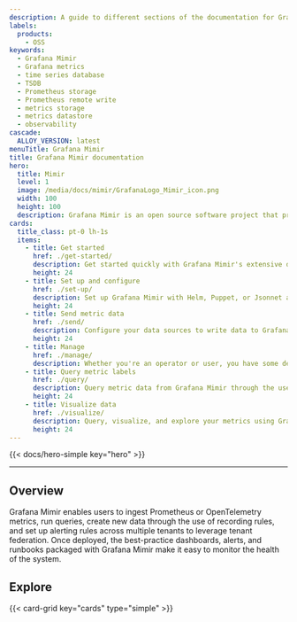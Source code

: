```yaml
---
description: A guide to different sections of the documentation for Grafana Mimir.
labels:
  products:
    - OSS
keywords:
  - Grafana Mimir
  - Grafana metrics
  - time series database
  - TSDB
  - Prometheus storage
  - Prometheus remote write
  - metrics storage
  - metrics datastore
  - observability
cascade:
  ALLOY_VERSION: latest
menuTitle: Grafana Mimir
title: Grafana Mimir documentation
hero:
  title: Mimir
  level: 1
  image: /media/docs/mimir/GrafanaLogo_Mimir_icon.png
  width: 100
  height: 100
  description: Grafana Mimir is an open source software project that provides horizontally scalable, highly available, multi-tenant, long-term storage for Prometheus and OpenTelemetry metrics.
cards:
  title_class: pt-0 lh-1s
  items:
    - title: Get started
      href: ./get-started/
      description: Get started quickly with Grafana Mimir's extensive documentation, tutorials, and deployment tooling. Use the monolithic mode to get up and running with just one binary and no added dependencies.
      height: 24
    - title: Set up and configure
      href: ./set-up/
      description: Set up Grafana Mimir with Helm, Puppet, or Jsonnet and Tanka. Then, Configure Grafana Mimir through a YAML-based configuration file or CLI flags.
      height: 24
    - title: Send metric data
      href: ./send/
      description: Configure your data sources to write data to Grafana Mimir. These include such sources as Prometheus, the OpenTelemetry Collector, and Grafana Agent.
      height: 24
    - title: Manage
      href: ./manage/
      description: Whether you're an operator or user, you have some decisions to make and actions to take. Read about exemplars, tools, runbooks, and more to help you take the right decisions and actions for your operation.
    - title: Query metric labels
      href: ./query/
      description: Query metric data from Grafana Mimir through the use of Grafana or the Grafana Mimir HTTP API. Learn how to query Prometheus data from within Mimir.
      height: 24
    - title: Visualize data
      href: ./visualize/
      description: Query, visualize, and explore your metrics using Grafana, an open platform for metrics visualization. It supports multiple data stores including Prometheus. You can also visualize native histograms through Grafana Mimir since they are a Prometheus data type.
      height: 24
---
```


{{< docs/hero-simple key="hero" >}}

---

## Overview

Grafana Mimir enables users to ingest Prometheus or OpenTelemetry metrics, run queries, create new data through the use of recording rules, and set up alerting rules across multiple tenants to leverage tenant federation. Once deployed, the best-practice dashboards, alerts, and runbooks packaged with Grafana Mimir make it easy to monitor the health of the system.

## Explore

{{< card-grid key="cards" type="simple" >}}
